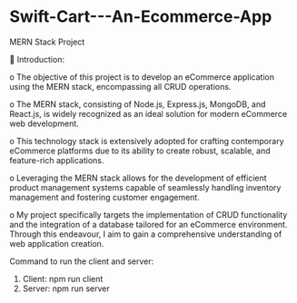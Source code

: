 # Swift-Cart---An-Ecommerce-App
MERN Stack Project

	 Introduction:

o	The objective of this project is to develop an eCommerce application using the MERN stack, encompassing all CRUD operations. 

o	The MERN stack, consisting of Node.js, Express.js, MongoDB, and React.js, is widely recognized as an ideal solution for modern eCommerce web development.

o	This technology stack is extensively adopted for crafting contemporary eCommerce platforms due to its ability to create robust, scalable, and feature-rich applications. 

o	Leveraging the MERN stack allows for the development of efficient product management systems capable of seamlessly handling inventory management and fostering customer engagement.

o	My project specifically targets the implementation of CRUD functionality and the integration of a database tailored for an eCommerce environment. Through this endeavour, I aim to gain a comprehensive understanding of web application creation.

Command to run the client and server:
1. Client: npm run client
2. Server: npm run server
